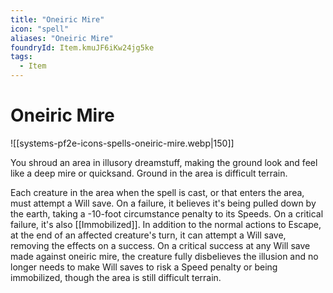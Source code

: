 ```yaml
---
title: "Oneiric Mire"
icon: "spell"
aliases: "Oneiric Mire"
foundryId: Item.kmuJF6iKw24jg5ke
tags:
  - Item
---
```


# Oneiric Mire
![[systems-pf2e-icons-spells-oneiric-mire.webp|150]]

You shroud an area in illusory dreamstuff, making the ground look and feel like a deep mire or quicksand. Ground in the area is difficult terrain.

Each creature in the area when the spell is cast, or that enters the area, must attempt a Will save. On a failure, it believes it's being pulled down by the earth, taking a -10-foot circumstance penalty to its Speeds. On a critical failure, it's also [[Immobilized]]. In addition to the normal actions to Escape, at the end of an affected creature's turn, it can attempt a Will save, removing the effects on a success. On a critical success at any Will save made against oneiric mire, the creature fully disbelieves the illusion and no longer needs to make Will saves to risk a Speed penalty or being immobilized, though the area is still difficult terrain.
